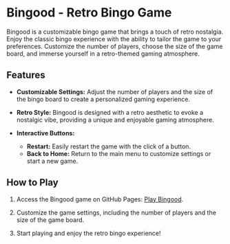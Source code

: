 # Bingood - Retro Bingo Game

Bingood is a customizable bingo game that brings a touch of retro nostalgia. Enjoy the classic bingo experience with the ability to tailor the game to your preferences. Customize the number of players, choose the size of the game board, and immerse yourself in a retro-themed gaming atmosphere.

## Features

- **Customizable Settings:** Adjust the number of players and the size of the bingo board to create a personalized gaming experience.
  
- **Retro Style:** Bingood is designed with a retro aesthetic to evoke a nostalgic vibe, providing a unique and enjoyable gaming atmosphere.

- **Interactive Buttons:**
  - **Restart:** Easily restart the game with the click of a button.
  - **Back to Home:** Return to the main menu to customize settings or start a new game.

## How to Play

1. Access the Bingood game on GitHub Pages: [Play Bingood](https://yosefyan.github.io/Bingood).

2. Customize the game settings, including the number of players and the size of the game board.

3. Start playing and enjoy the retro bingo experience!
